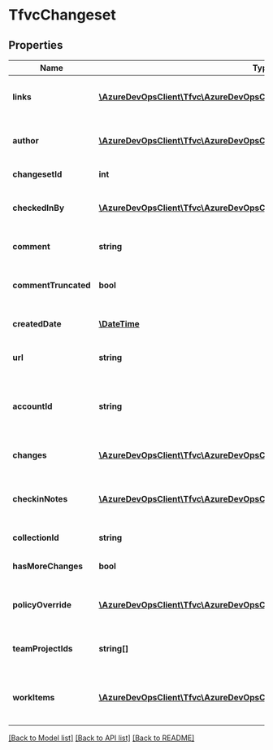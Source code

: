 # TfvcChangeset

## Properties
Name | Type | Description | Notes
------------ | ------------- | ------------- | -------------
**links** | [**\AzureDevOpsClient\Tfvc\AzureDevOpsClient\Tfvc\Model\ReferenceLinks**](ReferenceLinks.md) | A collection of REST reference links. | [optional] 
**author** | [**\AzureDevOpsClient\Tfvc\AzureDevOpsClient\Tfvc\Model\IdentityRef**](IdentityRef.md) | Alias or display name of user. | [optional] 
**changesetId** | **int** | Changeset Id. | [optional] 
**checkedInBy** | [**\AzureDevOpsClient\Tfvc\AzureDevOpsClient\Tfvc\Model\IdentityRef**](IdentityRef.md) | Alias or display name of user. | [optional] 
**comment** | **string** | Comment for the changeset. | [optional] 
**commentTruncated** | **bool** | Was the Comment result truncated? | [optional] 
**createdDate** | [**\DateTime**](\DateTime.md) | Creation date of the changeset. | [optional] 
**url** | **string** | URL to retrieve the item. | [optional] 
**accountId** | **string** | Changeset Account Id also known as Organization Id. | [optional] 
**changes** | [**\AzureDevOpsClient\Tfvc\AzureDevOpsClient\Tfvc\Model\TfvcChange[]**](TfvcChange.md) | List of associated changes. | [optional] 
**checkinNotes** | [**\AzureDevOpsClient\Tfvc\AzureDevOpsClient\Tfvc\Model\CheckinNote[]**](CheckinNote.md) | List of Checkin Notes for the changeset. | [optional] 
**collectionId** | **string** | Changeset collection Id. | [optional] 
**hasMoreChanges** | **bool** | True if more changes are available. | [optional] 
**policyOverride** | [**\AzureDevOpsClient\Tfvc\AzureDevOpsClient\Tfvc\Model\TfvcPolicyOverrideInfo**](TfvcPolicyOverrideInfo.md) | Policy Override for the changeset. | [optional] 
**teamProjectIds** | **string[]** | Team Project Ids for the changeset. | [optional] 
**workItems** | [**\AzureDevOpsClient\Tfvc\AzureDevOpsClient\Tfvc\Model\AssociatedWorkItem[]**](AssociatedWorkItem.md) | List of work items associated with the changeset. | [optional] 

[[Back to Model list]](../README.md#documentation-for-models) [[Back to API list]](../README.md#documentation-for-api-endpoints) [[Back to README]](../README.md)



